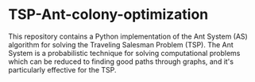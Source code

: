 # TSP-Ant-colony-optimization
This repository contains a Python implementation of the Ant System (AS) algorithm for solving the Traveling Salesman Problem (TSP). The Ant System is a probabilistic technique for solving computational problems which can be reduced to finding good paths through graphs, and it's particularly effective for the TSP.
